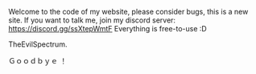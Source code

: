 Welcome to the code of my website, please consider bugs, this is a new site.
If you want to talk me, join my discord server: https://discord.gg/ssXtepWmtF
Everything is free-to-use :D

TheEvilSpectrum.


Ｇｏｏｄｂｙｅ ！










